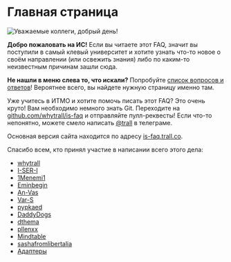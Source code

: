 # Главная страница

![Уважаемые коллеги, добрый день!](cover.jpg)

**Добро пожаловать на ИС!** Если вы читаете этот FAQ, значит вы поступили в самый клевый университет и хотите узнать что-то новое о своём направлении (или освежить знания) либо по каким-то неизвестным причинам зашли сюда.

**Не нашли в меню слева то, что искали?** Попробуйте [список вопросов и ответов](qa.md)! Вероятнее всего, вы найдете нужную страницу именно там.

Уже учитесь в ИТМО и хотите помочь писать этот FAQ? Это очень круто! Вам необходимо немного знать Git. Переходите на [github.com/whytrall/is-faq](https://github.com/whytrall/is-faq) и отправляйте пулл-реквесты! Если что-то непонятно, можете смело написать [@trall](https://t.me/trall) в телеграме.

Основная версия сайта находится по адресу [is-faq.trall.co](https://is-faq.trall.co).

Спасибо всем, кто принял участие в написании всего этого дела:
- [whytrall](https://github.com/whytrall)
- [I-SER-I](https://github.com/I-SER-I)
- [1Menemi1](https://github.com/1Menemi1)
- [Eminbegin](https://github.com/Eminbegin)
- [An-Vas](https://github.com/An-Vas)
- [Var-S](https://github.com/Var-S)
- [pypkaed](https://github.com/pypkaed)
- [DaddyDogs](https://github.com/DaddyDogs)
- [dthema](https://github.com/dthema)
- [pllenxx](https://github.com/pllenxx)
- [Mindtable](https://github.com/Mindtable)
- [sashafromlibertalia](https://github.com/sashafromlibertalia)
- [Адаптеры](https://vk.com/adapteritmo)
